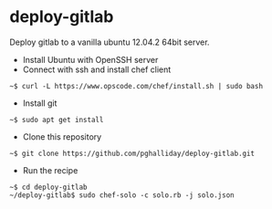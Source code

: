 deploy-gitlab
=============

Deploy gitlab to a vanilla ubuntu 12.04.2 64bit server.

- Install Ubuntu with OpenSSH server
- Connect with ssh and install chef client

```
~$ curl -L https://www.opscode.com/chef/install.sh | sudo bash
```

- Install git

```
~$ sudo apt get install
```

- Clone this repository

```
~$ git clone https://github.com/pghalliday/deploy-gitlab.git
```

- Run the recipe

```
~$ cd deploy-gitlab
~/deploy-gitlab$ sudo chef-solo -c solo.rb -j solo.json
```
